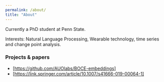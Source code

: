 ```yaml
---
permalink: /about/
title: "About"
---
```


Currently a PhD student at Penn State. 

Interests: Natural Language Processing, Wearable technology, time series and change point analysis.



### Projects & papers
* [https://github.com/AUOlabs/BOCE-embeddings]
* [https://link.springer.com/article/10.1007/s41666-019-00064-1]
